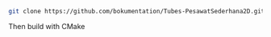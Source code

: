 ```bash
git clone https://github.com/bokumentation/Tubes-PesawatSederhana2D.git
```
Then build with CMake

